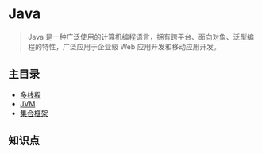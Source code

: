# Java

> Java 是一种广泛使用的计算机编程语言，拥有跨平台、面向对象、泛型编程的特性，广泛应用于企业级 Web 应用开发和移动应用开发。

## 主目录

- [多线程](./multithreading/README.md)
- [JVM](./JVM/README.md)
- [集合框架](./collections/README.md)

## 知识点

